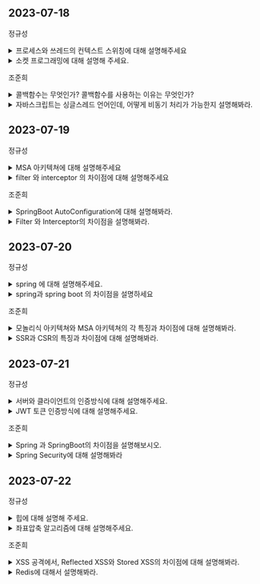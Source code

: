 ## 2023-07-18

정규성
<details>
 <summary> 프로세스와 쓰레드의 컨텍스트 스위칭에 대해 설명해주세요 </summary>
</br>
    
   프로세스는 실행중인 프로그램, 스레드는 프로세스 내부의 하나의 실행흐름이라고 설명할 수 있습니다. 컨텍스트 스위칭이란, CPU에 할당된 프로세스와 스레드가 새로운 프로세스나 쓰레드로 바뀌는 과정을 말합니다.

이때 프로세스 간의 컨텍스트 스위칭은 메모리를 공유하지 않기 때문에 오래 걸립니다. 반면에 스레드, 더 자세히 말하면, 동일 프로세스 내의 스레드는 메모리를 공유하기 때문에 훨씬 가볍습니다.

++ 컨텍스트 스위칭 과정에 대해 더 자세히 설명해 줄래요?

 컨텍스트 스위칭 과정은 크게 4단계로 나뉩니다.

1. 현재 실행중인 프로세스(스레드) 의 context를 저장합니다.
2. CPU의 캐쉬를 비웁니다.
3. TLB 라고 불리는 버퍼를 비웁니다.
4. MMU 가 새로운 프로세스(스레드)를 바라볼 수 있도록 수정합니다.

이때 동일 프로세스 내부의 스레드간 컨텍스트 스위칭은 메모리를 공유하기 때문에 2, 3, 4를 실행하지 않습니다.
    
</details>

<details>
 <summary> 소켓 프로그래밍에 대해 설명해 주세요. </summary>
 <div markdown="1">
  </br>
  우선, 소켓은 4계층의 네트워크 통신에 쓰이는 연결부를 말합니다. 대표적으로 TCP 소켓이 있습니다. TCP 소켓을 사용하는 프로그래밍은 역할이 서버와 클라이언트의 소켓으로 나뉩니다.

1. 먼저 서버 역할의 소켓을 생성하고, 특정 포트로 연결하여 수신을 대기합니다.
2. 추후에 클라이언트가 소켓을 생성하고, 서버의 ip/port 로 연결을 요청합니다.
3. 서버 소켓은 이를 받아 연결을 위한 새로운 소켓을 생성해서 연결해 줍니다.
4. 이제부터는 서로 데이터를 주고 받을 수 있습니다. 
5. 연결을 종료할 때는 클라이언트는 자신의 소켓만 닫으면 되고, 서버는 클라이언트에게 할당해준 소켓과 연결 요청을 받기 위해 열어둔 소켓을 닫으면 됩니다.
</details>

  
조준희
<details>
 <summary> 콜백함수는 무엇인가? 콜백함수를 사용하는 이유는 무엇인가? </summary>
</br>
 함수는 일급객체로, 다른 함수의 인자로 전달되거나 함수의 리턴되는 값으로 사용될 수 있다. 
따라서 일급객체인 콜백함수는 다른 함수의 인자로 전달되며, 함수 내부에서 어떤 작업이 완료된 특정 시점에 실행될 수 있다. 보통 특정 이벤트 뒤에 발생하는 이벤트 리스너로 
사용하거나, 비동기처리 방식을 동기 처리 하는 방식으로 사용된다. 
</br>
 +++++++++ 비동기처리 방식을 동기 처리 하는 방식이 무슨 말이냐, 예시를 하나 들어봐라. 
 
함수 내에서 ajax,fetch와 같이 비동기로 데이터를 가져오고 변수에 저장하여 리턴하는 경우, 비동기이기 때문에 데이터를 가져오기도 전에 다음코드를 실행하게되고 결국 변수에 데이터가 제대로 저장이 되지 않은 채로 함수가 종료가 된다. 이때 비동기 함수 뒤에 콜백함수(데이터를 변수에 저장하는 함수)를 호출하여 비동기함수가 처리 된 이후에 해당 콜백함수를 호출하도록 할 수 있다.
</details>

<details>
 <summary> 자바스크립트는 싱글스레드 언어인데, 어떻게 비동기 처리가 가능한지 설명해봐라. </summary>
</br>
 자바스크립트는 실행엔진 뿐만아니라 실행에 관여하는 Web API와 Callback Queue(Task Queue), Event Loop가 존재한다. 이때 Web API가 비동기 작업을 실행엔진의 call stack으로부터 전달받아 대신 수행하는 역할을 맡게된다. 그렇게 비동기 작업이 완료되면 callback Queue로 넘겨져서, 실행 엔진의 call stack에 들어가기 위해 대기하고 Event Loop에 의해 call stack으로 들어가 실행되게 되는 것이다. 
</br>
 +++++++++ Event Loop는 어떻게 동작하냐? 
 
 Event Loop는 계속해서 call stack에 모든 작업이 완료되어 비어있는지, Callback Queue에서 대기하고 있는 작업이 있는 지를 확인하며 두가지가 모두 충족된다면 대기하고 있는 작업을 call stack에 옮겨 작업을 실행하도록 한다.
</details>


## 2023-07-19

정규성
<details>
 <summary> MSA 아키텍쳐에 대해 설명해주세요 </summary>
</br>
 MSA는 하나의 프로그램을 만들 때 각 컴포넌트로 구성하여 하나의 큰 프로그램을 만드는 방식입니다. 이때 각 컴포넌트는 하나의 서비스 단위로 구성합니다. 예를 들면 회원을 관리하는 서비스, 상품을 등록하고 보여주는 서비스, 상품을 주문하고 결재하는 서비스를 나누어 제공할 수 있습니다.

++ 장단점에 대해 설명해주세요

각 서비스는 독립된 서버에서 동작하므로 독립적으로 배포할 수 있습니다. 즉, 다른 서비스에 문제가 생겨도 문제없이 동작할 수 있습니다. 또한 한 서비스에 트래픽이 몰린다면 해당 서비스만을 확장하면 됩니다.

다만 서버가 나눠져 있기 때문에 각 서버간 통신에 네트워크 통신이 필요합니다. 또한, 여러 곳의 서비스가 유기적으로 동작하는 경우 문제를 파악하기 어려우며, DB의 트랜젝션을 관리하기 어렵습니다.
</details>

<details>
 <summary> filter 와 interceptor 의 차이점에 대해 설명해주세요 </summary>
 <div markdown="1">
  </br>
  둘 모두 String 프레임워크와 같이 사용되는 기능입니다. 특정 요청의 전/후로 공통 작업을 쉽게 실행한도록 도와줍니다.

filter 는 dispatcher servlet 의 전후에서 부가 작업을 진행합니다. 즉, spring으로 들어가기 전에 작업을 처리합니다.

interceptor는 spring 내부에서 dispatcher servlet 이 controller 를 호출하기 전후로 작업을 진행합니다.

++ 각 기능의 예시를 들어서 설명해주세요

filter는 모든 요청에 대한 작업이므로 XSS와 같은 공통된 보안작업을 진행하거나, 요청 단위의 로깅, 인코딩 등의 기능을 담당하고, request, response 의 객체를 조작할 수도 있습니다.

interceptor는 클라이언트의 요청에 대해 전역적으로 처리해야 하는 작업을 처리합니다. 특정 요청의 권한이 있는지 확인하거나, api 단위의 로깅, httpServletRequest/response 의 조작 권한이 주어집니다.
</details>

  
조준희
<details>
 <summary> SpringBoot AutoConfiguration에 대해 설명해봐라. </summary>
</br>  
 스프링부트는 자동구성(Auto Configuration) 기능을 지공하는데, 일반적으로 수많은 빈들을 자동으로 등록해주는 기능이다. 이러한 기능으로 인해 반복적으로 빈을 등록하고 설정하는 부분을 줄이고 편리한 개발을 할 수 있게 도와주며 스프링 부트의 핵심적인 장점이라고 할 수 있다.  
 
------------------------------------------------------  
 
++ Auto Configuration이 어떻게 동작하는지 설명해봐라.  
main 메소드를 살펴보면 @SpringBootApplication이 붙어있고, 이 어노테이션을 통해 필요한 Bean 객체를 등록하고 스프링부트를 실행하는 것이다. @SpringBootApplication 어노테이션은 들어가보면 빈등록에 관여하는 2가지 단계가 있다.  
1. @ComponentScan : 자기 자신부터 시작해서, 하위 패키지를 훑으면서 @Component 어노테이션 붙어있는 객체들을 스캔하면서 자동으로 빈 객체로 등록해준다.
2. @EnableAutoConfiguration :  Spring Boot Dependency jar 파일 내에 spring.factories 파일을 열면 자동 설정 목록을 확인 할 수 있습니다. 이 목록에서 설정 환경에 따라 자동으로 선별하여 빈 객체로 등록을 해줍니다.
 
</details>

<details>
 <summary> Filter 와 Interceptor의 차이점을 설명해봐라. </summary>
</br> 
 필터와 인터셉터의 가장 큰 차이점은 적용되는 시점이라고 생각합니다. 필터같은 경우에는 스프링 컨텍스트 영역에 들어가기 전과 후에 적용되는 것이고, 인터셉터는 스프링 컨텍스트와 컨트롤러 사이에서 적용되는 것이 큰 차이입니다.  
 
--------------------------------------------------------------  
 
++ 적용시점이 다른 차이점은 알겠는데 필터와 인터셉터는 어떤 작업의 차이가 있는지 설명해봐라. 
 
필터는 보통 공통된 보안 및 인증 작업, XSS방어, 데이터 인코딩에 사용됩니다. 그리고
인터셉터는 세부적인 보안 및 인증, API 호출에 대한 로깅, Controller로 넘겨주는 데이터의 가공등에 사용됩니다.
</details>


## 2023-07-20

정규성
<details>
 <summary> spring 에 대해 설명해주세요. </summary>
</br>
 spring 은 자바를 활용하여 웹 개발을 할 수 있는 프레임워크입니다.  일부 설정만 진행하면 사용자가 제공하는 비지니스 로직의 개발에만 집중할 수 있습니다. 제어의 역전, 의존성 주입 등, AOP 등의 특징을 기반으로 쉽게 웹 개발을 진행할 수 있습니다.

++ spring 의 특징에 대해 자세히 설명해 주세요

크게 5가지가 있습니다.

1. POJO : 일반적인 기능만을 가진 자바 객체를 활용합니다. 즉, 불필요한 불필요한 상속이나 구현을 지양하는 방식입니다.
2. IoC(제어의 역행) : 어플리케이션의 느슨한 결합을 도모합니다. 제어권을 사용자가 가지는 것이 아니라 스프링이 제어권을 가지는 것입니다.
3. DI(의존성 주입) : 객체를 직접 생성하는 것이 아니라 외부에서 생성한 객체를 주입받는 방식입니다.
4. AOP : 관점 지향 프로그래밍을 지원합니다. 원하는 기능을 모듈화하여 반복되는 코드 작업을 줄일 수 있습니다. Spring 의 bean 단위로 등록할 수 있습니다.
</details>

<details>
 <summary> spring과 spring boot 의 차이점을 설명하세요 </summary>
 <div markdown="1">
  </br>
  spring 은 자바를 활용하여 웹 개발을 할 수 있는 프레임워크입니다. spring에서는 bean 등록이나  외부 라이브러리와의 연동을위해 직접 xml 파일을 열고 작업했으며, WAR 파일을 만들고 이를 웹 서버에 배포하여 실행해야 합니다.

spring boot 는 spring에서 이런 복잡한 설정부분을 쉽게 설정할 수 있으며, JAR 파일로 만들어 클라우드나 도커와 같은 환경에서 쉽게 실행할 수 있습니다.
</details>

  
조준희
<details>
 <summary> 모놀리식 아키텍쳐와 MSA 아키텍쳐의 각 특징과 차이점에 대해 설명해봐라. </summary>
</br>  
 모놀리식 아키텍쳐는 여러 비즈니스 로직들을 담은 하나의 시스템이 하나의 DB, 어플리케이션과 상호작용한다. 그렇기 때문에 규모가 작은 프로젝트에서는 개발과 관리가 용이하다는 장점이 있으나, 시스템이 복잡해질수록 코드의 양이 많아져 이해하기가 어려워지고 그럴수록 유지보수성은 떨어진다는 특징을 가지고 있다. 또한 작은 버그를 수정하더라고 전체를 다시 빌드, 배포해야된다는 단점을 가지고 있다.
 이런 모놀리식의 단점을 해결하기 위해 나온 것이 MSA(MicroService 아키텍쳐)이다. MSA 아키텍쳐는 기능마다 여러 모듈이 독립적으로 존재하여 이를 조합하여 하나의 어플리케이션을 구현하는 방식이다. 기능마다 독립적으로 구성되어 있어서 코드를 이해하기 쉬우며 그만큼 유지보수하기 쉽다. 또한 상대적으로 빌드 및 배포가 빠르며 작은 버그가 전체에 영향을 주지 않는다는 특징을 가지고 있다. 하지만 이또한 단점을 가지고 있는데, 하나의 어플리케이션이 여러 모듈로 분산되어 있어 관리 및 모니터링이 힘들다. 또한 모듈별로 어플리케이션과 각각 통신하므로 다양한 통신에서 발생하는 오류가 상대적으로 잦다.

 ++ 그런 어느것을 어디에 사용하는 것이 좋을까?  
 서비스의 확장 가능성이 낮거나 시스템이 크지 않다면 모놀리식 아키텍쳐를 사용하고,  
 서비스의 확장 가능성이 높거나 시스템이 크다면 MSA 아키테겨를 사용하는 것이 좋다고 생각한다.
</details>

<details>
 <summary> SSR과 CSR의 특징과 차이점에 대해 설명해봐라. </summary>
</br> 
 SSR이란 서버사이드 렌더링의 약자로 서버로부터 즉시 렌더링 가능한 html파일을 받아와 페이지 전체를 렌더링 하는 방식이다. 그렇기때문에 클라이언트에 전달되는 순간 HTML이 즉시 렌더링되어 초기 로딩 속도가 빠릅니다. 하지만 이런 특징 때문에, JS를 읽어드리는 시간과의 간격이 존재하게 되어 사용자가 버튼을 클릭하거나 이동하려고 해도 아무런 반응이 없을 수가 있다. 또한 매번 페이지를 요청할 때마다 서버는 페이지를 구성하는 모든 리소스를 준비해서 응답하므로 서버 부담이 증가할 뿐아니라 전체 페이지를 다시 렌더링하여 화면이 깜빡이게 된다. 이는 사용자 경험을 다소 떨어지게 한다.  
 CSR은 클라이언트 사이드 렌더링으로 클라이언트에서 렌더링하는 방식이다. 클라이언트가 초기화면을 로드하기 위해 서버에 요청을 보내면, 서버는 화면을 표시하는 데 필요한 렌더링 되지 않은 HTML과 모든 로직이 담겨있는 JS 파일을 보낸다. 그렇기 때문에 크기가 큰 JS를 다운받는 과정에서 초기 로딩 속도가 SSR에 비해 느리다. 하지만 그 이후부터는 서버로부터 필요한 데이터만을 불러와서 페이지 전체를 다시 렌더링하지않고, 수정이 필요한 부분만 동적으로 렌더링한다. 그렇기때문에 서버의 부하가 적고, 전체 페이지를 받아오면서 발생하는 깜빡임같은 현상을 없애주기 때문에 사용자 경험측면에서 좋은 방식이다.
</details>


## 2023-07-21

정규성
<details>
 <summary> 서버와 클라이언트의 인증방식에 대해 설명해주세요. </summary>
</br>
 서버는 서비스에 대해 아무나 접근할 수 없도록 클라이언트에 대한 인증을 진행해야 합니다. 인증 방식은 크게 cookie, session, token 인증 방식이 있습니다. 

- cookie 방식은 클라이언트가 정보를 가지고 요청때 마다 cookie 정보를 기반으로 인증을 진행합니다.
- session 방식은 정보를 서버에서 저장하고 관리하는 방식입니다. 요청마다 서버에 저장된 session 정보를 통해 인증을 진행합니다.
- Token 방식은 접속과 동시에 고유의 토큰을 발급하고, 요청마다 토큰을 보내 유효한 지만 확인하는 방식입니다.

++ 각 방식에 대한 장단점에 대해 설명해 주세요.

- cookie는 보안에 사용되는 값을 그대로 보내기 때문에 보안에 취약한데신, 용량에 제한이 없이 많은 데이터를 보낼 수 있습니다.
- session 은 그 자체로 데이터를 가지지 않기 때문에 탈취당하더라도 상관없지만, session을 서버에서 관리하기 때문에 부하가 심해질 수 있습니다.
- token 방식은 클라이언트가 관리하기 때문에 서버에 부하가 덜 가고, 모바일 앱에서 활용이 가능하지만, 자체 길이가 길어 네트워크 부하가 크고, 보안 기능을 가지진 않기 때문에 탈취 당할 시 대처가 어렵습니다.
</details>

<details>
 <summary> JWT 토큰 인증방식에 대해 설명해주세요. </summary>
 <div markdown="1">
  </br>
  JWT 는 인증에 사용되는 정보를 암호화한 JSON 토큰입니다. 이 토큰을 사용하여 HTTP 해더에 담아 전송하여 토큰 인증방식을 진행합니다. JWT 토큰 구조는 header, payload, signature 로 나뉩니다. header 에는 타입과 해시 알고리즘의 종류가 들어있고, payload 에는 사용자 정보가 들어있고, signature에는 전자서명이 들어있습니다. 

세부적인 인증과정은 다음과 같습니다.

1. 사용자 로그인 요청
2. 서버에서 로그인 데이터를 기반으로 JWT 생성하고 클라이언트로 전송
3. 클라이언트는 이를 받아 로컬에 저장하고 요청마다 header에 담아 보냄
4. 서버는 토큰을 받았다면 유효한지 검사하고 통과
5. 액세스 토큰이 만료되었다면 리프레시 토큰을 확인하여 엑세스 토큰 재발급
</details>

  
조준희
<details>
 <summary> Spring 과 SpringBoot의 차이점을 설명해보시오. </summary>
</br>  
Spring은 스프링 프레임워크의 핵심 모듈을 모아서 만든 프레임워크입니다. Spring에서는 개발자가 직접 설정 파일을 작성하여 스프링 컨테이너를 구성하고, 필요한 빈 객체를 등록하고, 빈 객체 간의 의존성을 설정해야 합니다. 이렇게 Spring은 특정한 구성을 위해 추가적인 라이브러리와 설정이 필요합니다. 반면 Spring Boot에서는 개발자가 설정 파일을 작성할 필요 없이, 프로젝트의 설정과 라이브러리 의존성을 자동으로 처리해주는 기능을 제공합니다. 예를 들어, Spring Boot는 스프링 MVC, 스프링 Data JPA, 스프링 Security 등의 기능을 자동으로 설정하며, 개발자가 별도로 설정 파일을 작성하지 않아도 사용할 수 있습니다.
</details>

<details>
 <summary> Spring Security에 대해 설명해봐라 </summary>
</br>
 스프링 시큐리티 (Spring Security)는 스프링 기반 어플리케이션의 보안(인증과 권한, 인가)을 담당하는 스프링 하위 프레임워크이다. 필터기반으로 작동하며 보안과 관련해서 체계적으로 많은 옵션들을 제공해주기 때문에 개발자의 입장에서는 하나하나 보안 관련 로직을 작성하지 않아도 된다는 장점이 있다.  


  
++ 로그인 과정에서 Spring Security의 동작과정을 상세하게 설명해봐라. 

1. 사용자가 아이디 비밀번호를 가지고 서버에게 request요청
2. AuthenticationFilter에서 아이디, 비밀번호 정보를 담은 인증 객체인UsernamePasswordAuthenticationToken을 생성하여 AuthenticationManager에게 전달함
3. AuthenticationManager는 등록된 AuthenticationProvider(들)을 조회하여 인증을 요구함
4. AuthenticationProvider는 UserDetailsService를 통해 입력받은 아이디에 대한 사용자 정보를 DB에서 조회함
5. 입력받은 비밀번호를 암호화하여 DB의 비밀번호와 매칭시켜 일치하는 경우 인증된 UsernamePasswordAuthenticationToken을 생성하여 AuthenticationManager에 전달함
6. AuthenticationManager는 UsernameAuthenticationToken을 AuthenticationFilter로 전달함
7. AuthenticationFilter는 전달받은 UsernameAuthenticationToken을 LoginSuccessHandler로 전송하고, SecurityContextHolder에 저장함
8. 다음번 로그인때부터, security context holder에 해당 사용자에 대한 세션ID가 있는지 확인 후 1-7과정을 수행
</details>


## 2023-07-22

정규성
<details>
 <summary> 힙에 대해 설명해 주세요. </summary>
</br>
 힙은 우선순위 큐를 구현하는 자료구조 입니다. 우선순위 큐란, 수선순위에 맞춰 데이터가 정렬되어 항상 우선순위가 높은 데이터를 바로 찾을 수 있는 자료구조입니다. 우선순위에 따라 최대 힙, 혹은 최소 힙으로 나뉩니다. 완전 이진 트리 구조이며 루트 노드가 가장 우선순위가 높습니다. 구현은 주로 배열을 사용합니다. 

0번 인덱스를 사용하지 않고 

왼쪽 자식은 2를 곱하고, 오른쪽 자식은 2를 곱하고 1을 더하면 됩니다.

힙에 데이터를 넣을 때는 마지막 노드에 데이터를 넣고 부모 노드와 비교하면서 위로 올라갑니다.

힙에서 데이터를 삭제할 때는 1번 익덱스의 데이터를 삭제하고 마지막 노드를 1번에 넣고 트리를 재구성합니다.
</details>

<details>
 <summary> 좌표압축 알고리즘에 대해 설명해주세요. </summary>
 <div markdown="1">
  </br>
  문제에서 제공하는 수의 범위가 커서 완전탐색으로는 좌표값을 모두 탐색할 수 없을 때, 좌표 압축을 통해 탐색 범위를 줄일 수 있습니다.

1. 탐색을 진행하는 배열을 중복을 제거하고 정렬된 상태로 만듭니다.
2. 이제 원래 배열을 돌면서 각 수가 정렬된 상태일 때 몇 번째 인덱스에 있는지 찾고 압축 배열에 기록합니다.

이젠 모든 인덱스를 돌 필요없이 압축 배열을 보면 됩니다.

모든 좌표 문제에 적용한다고 효과가 월등히 좋아지지는 않습니다. 실제 좌표에 비해 사용하는 좌표가 현저하게 적은 경우 유효합니다.
</details>

  
조준희
<details>
 <summary> XSS 공격에서, Reflected XSS와 Stored XSS의 차이점에 대해 설명해봐라. </summary>
</br>  
 Reflected(반사형) XSS는 URL, URL 파라미터, Cookie 파라미터등 사용자가 입력한 내용에 대해서 응답 페이지에 실행되는 취약점을 의미한다. 결국 사용자가 입력한 특정 내용에 대해서 해당 웹 페이지 화면에 출력 되는 형태의 취약점이다.  
 Stored(저장형) XSS는 공격자가 게시판등과 같은 부분에 악의적으로 스크립트를 삽입하고 저장하여 다른 사용자가 해당 게시글을 보거나, 리스트 확인시 악의적으로 삽입한 스크립트가 실행되는 취약점을 의미한다. 결국 공격자가 악의적으로 삽입한 스크립트가 게시글, DB등에 저장되어 해당 부분이 웹 페이지 화면에 출력되면서 발생 되는 형태의 취약점이다.
</details>

<details>
 <summary> Redis에 대해서 설명해봐라. </summary>
</br>
 Redis는 key-value 형태의 인메모리 데이터 저장소로, 읽기 성능이 뛰어나 캐싱, 세션 저장소, RefreshToken 저장소 등 다양한 곳에 많이 사용된다. 하지만 인메모리 데이터 저장소가 가지는 휘발성의 특성 때문에 종료되는 경우 데이터가 유실되게 된다. 이 단점을 Redis에서는 AOF와 RDB 라는 방식으로 백업을 하는 기능을 제공합니다.

 ++ RDB와 AOF에 대해 간략하게 설명해봐라.
 RDB는 특정한 시점의 스냅샷으로 백업하는 방식으로 비교적 작은 사이즈의 파일로 백업하며 로딩속도가 빠르다. 그리고 단일 파일이기 때문에 원거리 데이터 센터 또는 Amazon S3로 전송하기 용이하다. 특정 조건이 만족되면 현재의 Redis 상태를 스냅샷으로 백업하므로 스냅샷이 찍히기 전에 Redis가 종료되면 그 사이의 데이터는 복원할 수 없다.
 AOF는 모든 쓰기 명령에 대한 로그를 남긴다. AOF는 모든 쓰기 명령에 대해 추가하며 기록되기 때문에 파일 사이즈가 커진다. 그렇기 때문에 서버 시작시 로딩속도가 느리다. 그래서 용량이 특정 사이즈보다 크게 되면 rewrite를 통해 사이즈를 줄인다.
</details>
